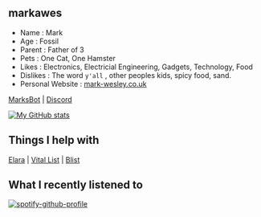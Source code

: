 ## markawes

- Name : Mark
- Age : Fossil
- Parent : Father of 3
- Pets : One Cat, One Hamster
- Likes : Electronics, Electricial Engineering, Gadgets, Technology, Food
- Dislikes : The word `y'all` , other peoples kids, spicy food, sand.
- Personal Website : [mark-wesley.co.uk](https://mark-wesley.co.uk)

[MarksBot](https://marksbot.mwserver.site) | [Discord](https://discord.gg/)

[![My GitHub stats](https://github-readme-stats.vercel.app/api?username=markawes&show_icons=true&count_private=true&theme=vision-friendly-dark)](https://github-readme-stats.vercel.app/api?username=markawes&show_icons=true&count_private=true&theme=vision-friendly-dark)

## Things I help with

[Elara](https://superchiefyt.xyz) | [Vital List](https://vitallist.xyz) | [Blist](https://blist/xyz)

## What I recently listened to

[![spotify-github-profile](https://spotify-github-profile.vercel.app/api/view?uid=rgkgvnnpphuqxspvxw98j6752&cover_image=true&theme=novatorem)](https://spotify-github-profile.vercel.app/api/view?uid=rgkgvnnpphuqxspvxw98j6752&redirect=true)
